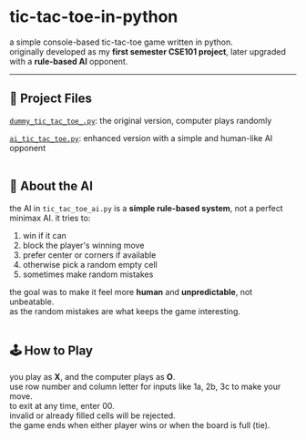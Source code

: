 # tic-tac-toe-in-python

a simple console-based tic-tac-toe game written in python.  
originally developed as my **first semester CSE101 project**, later upgraded with a **rule-based AI** opponent.

---

## 📂 Project Files
[`dummy_tic_tac_toe_.py`](./dummy_tic_tac_toe.py): the original version, computer plays randomly 

[`ai_tic_tac_toe.py`](./ai_tic_tac_toe.py): enhanced version with a simple and human-like AI opponent
<br><br>
## 🧠 About the AI

the AI in `tic_tac_toe_ai.py` is a **simple rule-based system**, not a perfect minimax AI.
it tries to:
1. win if it can
2. block the player's winning move
3. prefer center or corners if available
4. otherwise pick a random empty cell
5. sometimes make random mistakes

the goal was to make it feel more **human** and **unpredictable**, not unbeatable.  
as the random mistakes are what keeps the game interesting.
<br><br>
## 🕹️ How to Play

you play as **X**, and the computer plays as **O**.  
use row number and column letter for inputs like 1a, 2b, 3c to make your move.  
to exit at any time, enter 00.  
invalid or already filled cells will be rejected.  
the game ends when either player wins or when the board is full (tie).  

